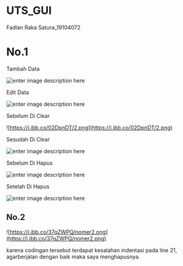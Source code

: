 # UTS_GUI
Fadlan Raka Satura_19104072


# No.1

Tambah Data

![enter image description here](https://i.ibb.co/X7LXpcq/Capture.png)

Edit Data

![enter image description here](https://i.ibb.co/P5cvzzt/1.png)

Sebelum Di Clear

![https://i.ibb.co/02DpnDT/2.png](https://i.ibb.co/02DpnDT/2.png)

Sesudah Di Clear

![enter image description here](https://i.ibb.co/HN3zgvP/2-1.png)

Sebelum Di Hapus

![enter image description here](https://i.ibb.co/X7LXpcq/Capture.png)

Setelah Di Hapus

![enter image description here](https://i.ibb.co/HN3zgvP/2-1.png)

## No.2

![https://i.ibb.co/37qZWPQ/nomer2.png](https://i.ibb.co/37qZWPQ/nomer2.png)


karena codingan tersebut terdapat kesalahan indentasi pada line 21, agarberjalan dengan baik maka saya menghapusnya.


